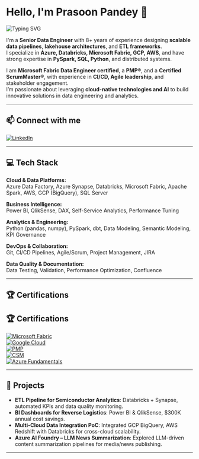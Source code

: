 # Hello, I'm Prasoon Pandey 👋

![Typing SVG](https://readme-typing-svg.demolab.com?font=Fira+Code&size=22&pause=1000&color=F70000&width=435&lines=Senior+Data+Engineer+|+Cloud+&+AI+Enthusiast)

I'm a **Senior Data Engineer** with 8+ years of experience designing **scalable data pipelines**, **lakehouse architectures**, and **ETL frameworks**.  
I specialize in **Azure, Databricks, Microsoft Fabric, GCP, AWS**, and have strong expertise in **PySpark, SQL, Python**, and distributed systems.  

I am **Microsoft Fabric Data Engineer certified**, a **PMP®**, and a **Certified ScrumMaster®**, with experience in **CI/CD, Agile leadership**, and stakeholder engagement.  
I’m passionate about leveraging **cloud-native technologies and AI** to build innovative solutions in data engineering and analytics.

---

## 📫 Connect with me

[![LinkedIn](https://img.shields.io/badge/LinkedIn-Prasoon_Pandey-blue?style=for-the-badge&logo=linkedin)](https://www.linkedin.com/in/prasoon1852)  

---

## 💻 Tech Stack

**Cloud & Data Platforms:**  
Azure Data Factory, Azure Synapse, Databricks, Microsoft Fabric, Apache Spark, AWS, GCP (BigQuery), SQL Server  

**Business Intelligence:**  
Power BI, QlikSense, DAX, Self-Service Analytics, Performance Tuning  

**Analytics & Engineering:**  
Python (pandas, numpy), PySpark, dbt, Data Modeling, Semantic Modeling, KPI Governance  

**DevOps & Collaboration:**  
Git, CI/CD Pipelines, Agile/Scrum, Project Management, JIRA  

**Data Quality & Documentation:**  
Data Testing, Validation, Performance Optimization, Confluence  

---

## 🏆 Certifications

## 🏆 Certifications

[![Microsoft Fabric](https://img.shields.io/badge/Microsoft-Fabric_Data_Engineer-green?style=for-the-badge&logo=microsoft)](https://learn.microsoft.com/en-us/users/prasoonpandey-0591/credentials/5c1c3d3ad478735f)  
[![Google Cloud](https://img.shields.io/badge/Google-Cloud_Engineering-4285F4?style=for-the-badge&logo=googlecloud)](YOUR_GCP_CERT_LINK)  
[![PMP](https://img.shields.io/badge/PMP®-Project_Management-blue?style=for-the-badge&logo=projectdotnet)](YOUR_PMP_CERT_LINK)  
[![CSM](https://img.shields.io/badge/CSM®-Scrum_Master-orange?style=for-the-badge&logo=scrumalliance)](YOUR_CSM_CERT_LINK)  
[![Azure Fundamentals](https://img.shields.io/badge/Azure-Fundamentals-0078D4?style=for-the-badge&logo=microsoftazure)](YOUR_AZURE_CERT_LINK)


---

## 🚀 Projects

- **ETL Pipeline for Semiconductor Analytics**: Databricks + Synapse, automated KPIs and data quality monitoring.  
- **BI Dashboards for Reverse Logistics**: Power BI & QlikSense, $300K annual cost savings.  
- **Multi-Cloud Data Integration PoC**: Integrated GCP BigQuery, AWS Redshift with Databricks for cross-cloud scalability.  
- **Azure AI Foundry – LLM News Summarization**: Explored LLM-driven content summarization pipelines for media/news publishing.  

---
